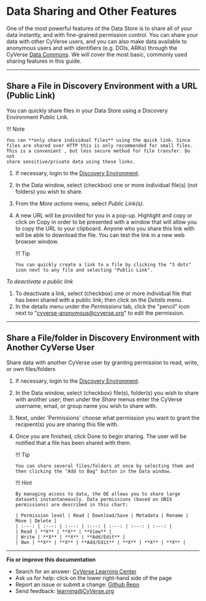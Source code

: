 # Data Sharing and Other Features

One of the most powerful features of the Data Store is to share all of
your data instantly, and with fine-grained permission control. You can
share your data with other CyVerse users, and you can also make data
available to anonymous users and with identifiers (e.g. DOIs, ARKs)
through the CyVerse [Data Commons](https://wiki.cyverse.org/wiki/display/DC/Data+Commons+Home). We will cover the most basic, commonly used sharing features in this guide.

------------------------------------------------------------------------

## Share a File in Discovery Environment with a URL (Public Link)

You can quickly share files in your Data Store using a Discovery
Environment Public Link.

!!! Note

    You can **only share individual files** using the quick link. Since
    files are shared over HTTP this is only recommended for small files.
    This is a convenient , but less secure method for file transfer. Do not
    share sensitive/private data using these links.

1.  If necessary, login to the [Discovery Environment](https://de.cyverse.org/de/).

2.  In the Data window, select (checkbox) one or more individual file(s)
    (not folders) you wish to share.

3.  From the *More actions* menu, select *Public Link(s)*.

4.  A new URL will be provided for you in a pop-up. Highlight and copy
    or click on Copy in order to be presented with a window that will
    allow you to copy the URL to your clipboard. Anyone who you share
    this link with will be able to download the file. You can test the
    link in a new web browser window.

    !!! Tip

        You can quickly create a link to a file by clicking the "3 dots"
        icon next to any file and selecting "Public Link".

*To deactivate a public link*

1.  To deactivate a link, select (checkbox) one or more individual file
    that has been shared with a public link; then click on the *Details*
    menu.
2.  In the details menu under the *Permissions* tab, click the
    "pencil" icon next to "cyverse-anonymous@cyverse.org" to edit
    the permission.

------------------------------------------------------------------------

## Share a File/folder in Discovery Environment with Another CyVerse User

Share data with another CyVerse user by granting permission to read,
write, or own files/folders

1.  If necessary, login to the [Discovery Environment](https://de.cyverse.org/de/).

2.  In the Data window, select (checkbox) file(s), folder(s) you wish to
    share with another user; then under the *Share* menus enter the
    CyVerse username, email, or group name you wish to share with.

3.  Next, under 'Permissions' choose what permission you want to grant
    the recipient(s) you are sharing this file with.

4.  Once you are finished, click Done to begin sharing. The user will be
    notified that a file has been shared with them.

    !!! Tip

        You can share several files/folders at once by selecting them and
        then clicking the "Add to Bag" button in the Data window.

    !!! Hint

        By managing access to data, the DE allows you to share large
        datasets instantaneously. Data permissions (based on UNIX
        permissions) are described in this chart:

        | Permission level | Read | Download/Save | Metadata | Rename | Move | Delete |
        | :---: | :---: | :---: | :---: | :---: | :---: | :---: |
        | Read | **X** | **X** | **View** |                      
        | Write | **X** | **X** | **Add/Edit** |
        | Own | **X** | **X** | **Add/Edit** | **X** | **X** | **X** |

------------------------------------------------------------------------

**Fix or improve this documentation**

-   Search for an answer: [CyVerse Learning Center](https://cyverse-learning-materials.github.io/learning-materials-home)
-   Ask us for help: click on the lower right-hand side of the page
-   Report an issue or submit a change: [Github Repo](https://github.com/CyVerse-learning-materials/data_store_guide)
-   Send feedback: [learning@CyVerse.org](learning@CyVerse.org)
